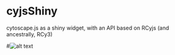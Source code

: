# cyjsShiny
cytoscape.js as a shiny widget, with an API based on RCyjs (and ancestrally, RCy3)

#![alt text](https://raw.githubusercontent.com/paul-shannnon/cyjShiny/inst/unitTests/images/ygModelImage.png)